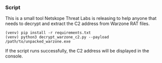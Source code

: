 ### Script

This is a small tool Netskope Threat Labs is releasing to help anyone that needs to decrypt and extract the C2 address from Warzone RAT files.

```shell
(venv) pip install -r requirements.txt
(venv) python3 decrypt_warzone_c2.py --payload /path/to/unpacked_warzone.exe
```

If the script runs successfully, the C2 address will be displayed in the console.